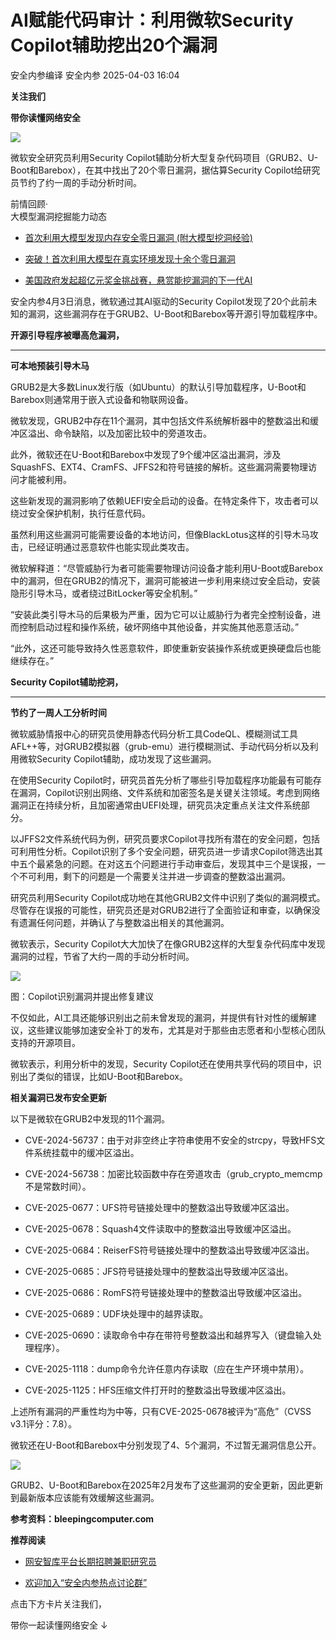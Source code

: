 #  AI赋能代码审计：利用微软Security Copilot辅助挖出20个漏洞   
安全内参编译  安全内参   2025-04-03 16:04  
  
**关注我们**  
  
  
**带你读懂网络安全**  
  
  
![](https://mmbiz.qpic.cn/sz_mmbiz_jpg/FzZb53e8g7vhODd2NpT9htG8vABs82YKUn9ib8oc9NVCK83Tiayv09ZFWakH48ZnEGHubHYe7POPdiceIOCvWPO0w/640?wx_fmt=webp&from=appmsg "")  
  
  
微软安全研究员利用Security Copilot辅助分析大型复杂代码项目（GRUB2、U-Boot和Barebox），在其中找出了20个零日漏洞，据估算Security Copilot给研究员节约了约一周的手动分析时间。  
  
  
前情回顾·  
大模型漏洞挖掘能力动态  
- [首次利用大模型发现内存安全零日漏洞 (附大模型挖洞经验)](https://mp.weixin.qq.com/s?__biz=MzI4NDY2MDMwMw==&mid=2247512989&idx=1&sn=3db390e902ccf6b370d33cf57039a63b&scene=21#wechat_redirect)  
  
  
- [突破！首次利用大模型在真实环境发现十余个零日漏洞](https://mp.weixin.qq.com/s?__biz=MzI4NDY2MDMwMw==&mid=2247512862&idx=1&sn=985a72021a5e4cbab44d293299fed951&scene=21#wechat_redirect)  
  
  
- [美国政府发起超亿元奖金挑战赛，悬赏能挖漏洞的下一代AI](https://mp.weixin.qq.com/s?__biz=MzI4NDY2MDMwMw==&mid=2247509480&idx=1&sn=1e6e1dd3e9bb9d765a595f725995be0f&scene=21#wechat_redirect)  
  
  
  
  
安全内参4月3日消息，微软通过其AI驱动的Security Copilot发现了20个此前未知的漏洞，这些漏洞存在于GRUB2、U-Boot和Barebox等开源引导加载程序中。  
  
  
**开源引导程序被曝高危漏洞，**  
  
****  
**可本地预装引导木马**  
  
  
GRUB2是大多数Linux发行版（如Ubuntu）的默认引导加载程序，U-Boot和Barebox则通常用于嵌入式设备和物联网设备。  
  
微软发现，GRUB2中存在11个漏洞，其中包括文件系统解析器中的整数溢出和缓冲区溢出、命令缺陷，以及加密比较中的旁道攻击。  
  
此外，微软还在U-Boot和Barebox中发现了9个缓冲区溢出漏洞，涉及SquashFS、EXT4、CramFS、JFFS2和符号链接的解析。这些漏洞需要物理访问才能被利用。  
  
这些新发现的漏洞影响了依赖UEFI安全启动的设备。在特定条件下，攻击者可以绕过安全保护机制，执行任意代码。  
  
虽然利用这些漏洞可能需要设备的本地访问，但像BlackLotus这样的引导木马攻击，已经证明通过恶意软件也能实现此类攻击。  
  
微软解释道：“尽管威胁行为者可能需要物理访问设备才能利用U-Boot或Barebox中的漏洞，但在GRUB2的情况下，漏洞可能被进一步利用来绕过安全启动，安装隐形引导木马，或者绕过BitLocker等安全机制。”  
  
“安装此类引导木马的后果极为严重，因为它可以让威胁行为者完全控制设备，进而控制启动过程和操作系统，破坏网络中其他设备，并实施其他恶意活动。”   
  
“此外，这还可能导致持久性恶意软件，即使重新安装操作系统或更换硬盘后也能继续存在。”  
  
  
**Security Copilot辅助挖洞，**  
  
****  
**节约了一周人工分析时间**  
  
  
微软威胁情报中心的研究员使用静态代码分析工具CodeQL、模糊测试工具AFL++等，对GRUB2模拟器（grub-emu）进行模糊测试、手动代码分析以及利用微软Security Copilot辅助，成功发现了这些漏洞。  
  
在使用Security Copilot时，研究员首先分析了哪些引导加载程序功能最有可能存在漏洞，Copilot识别出网络、文件系统和加密签名是关键关注领域。考虑到网络漏洞正在持续分析，且加密通常由UEFI处理，研究员决定重点关注文件系统部分。  
  
以JFFS2文件系统代码为例，研究员要求Copilot寻找所有潜在的安全问题，包括可利用性分析。Copilot识别了多个安全问题，研究员进一步请求Copilot筛选出其中五个最紧急的问题。在对这五个问题进行手动审查后，发现其中三个是误报，一个不可利用，剩下的问题是一个需要关注并进一步调查的整数溢出漏洞。  
  
研究员利用Security Copilot成功地在其他GRUB2文件中识别了类似的漏洞模式。尽管存在误报的可能性，研究员还是对GRUB2进行了全面验证和审查，以确保没有遗漏任何问题，并确认了与整数溢出相关的其他漏洞。  
  
微软表示，Security Copilot大大加快了在像GRUB2这样的大型复杂代码库中发现漏洞的过程，节省了大约一周的手动分析时间。  
  
![](https://mmbiz.qpic.cn/sz_mmbiz_jpg/FzZb53e8g7vhODd2NpT9htG8vABs82YK6FLpyJegKhicsibtXS02WiawibGfHEJambzSOUknOQ1tSLGurh4hflp3ag/640?wx_fmt=other&from=appmsg "")  
  
图：Copilot识别漏洞并提出修复建议  
  
不仅如此，AI工具还能够识别出之前未曾发现的漏洞，并提供有针对性的缓解建议，这些建议能够加速安全补丁的发布，尤其是对于那些由志愿者和小型核心团队支持的开源项目。  
  
微软表示，利用分析中的发现，Security Copilot还在使用共享代码的项目中，识别出了类似的错误，比如U-Boot和Barebox。  
  
  
**相关漏洞已发布安全更新**  
  
  
以下是微软在GRUB2中发现的11个漏洞。  
- CVE-2024-56737：由于对非空终止字符串使用不安全的strcpy，导致HFS文件系统挂载中的缓冲区溢出。  
  
- CVE-2024-56738：加密比较函数中存在旁道攻击（grub_crypto_memcmp不是常数时间）。  
  
- CVE-2025-0677：UFS符号链接处理中的整数溢出导致缓冲区溢出。  
  
- CVE-2025-0678：Squash4文件读取中的整数溢出导致缓冲区溢出。  
  
- CVE-2025-0684：ReiserFS符号链接处理中的整数溢出导致缓冲区溢出。  
  
- CVE-2025-0685：JFS符号链接处理中的整数溢出导致缓冲区溢出。  
  
- CVE-2025-0686：RomFS符号链接处理中的整数溢出导致缓冲区溢出。  
  
- CVE-2025-0689：UDF块处理中的越界读取。  
  
- CVE-2025-0690：读取命令中存在带符号整数溢出和越界写入（键盘输入处理程序）。  
  
- CVE-2025-1118：dump命令允许任意内存读取（应在生产环境中禁用）。  
  
- CVE-2025-1125：HFS压缩文件打开时的整数溢出导致缓冲区溢出。  
  
上述所有漏洞的严重性均为中等，只有CVE-2025-0678被评为“高危”（CVSS v3.1评分：7.8）。  
  
微软还在U-Boot和Barebox中分别发现了4、5个漏洞，不过暂无漏洞信息公开。  
  
![](https://mmbiz.qpic.cn/sz_mmbiz_png/FzZb53e8g7vhODd2NpT9htG8vABs82YKPl9ef3TicpyCI6a0Q4c0fONlOFcf820nHgWcBposyfauQur5HDyKK3Q/640?wx_fmt=png&from=appmsg "")  
  
GRUB2、U-Boot和Barebox在2025年2月发布了这些漏洞的安全更新，因此更新到最新版本应该能有效缓解这些漏洞。  
  
  
**参考资料：bleepingcomputer.com**  
  
  
**推荐阅读**  
- [网安智库平台长期招聘兼职研究员](http://mp.weixin.qq.com/s?__biz=MzI4NDY2MDMwMw==&mid=2247499450&idx=2&sn=2da3ca2e0b4d4f9f56ea7f7579afc378&chksm=ebfab99adc8d308c3ba6e7a74bd41beadf39f1b0e38a39f7235db4c305c06caa49ff63a0cc1d&scene=21#wechat_redirect)  
  
  
- [欢迎加入“安全内参热点讨论群”](https://mp.weixin.qq.com/s?__biz=MzI4NDY2MDMwMw==&mid=2247501251&idx=1&sn=8b6ebecbe80c1c72317948494f87b489&chksm=ebfa82e3dc8d0bf595d039e75b446e14ab96bf63cf8ffc5d553b58248dde3424fb18e6947440&token=525430415&lang=zh_CN&scene=21#wechat_redirect)  
  
  
  
  
  
  
  
  
点击下方卡片关注我们，  
  
带你一起读懂网络安全 ↓  
  
  
  
  
